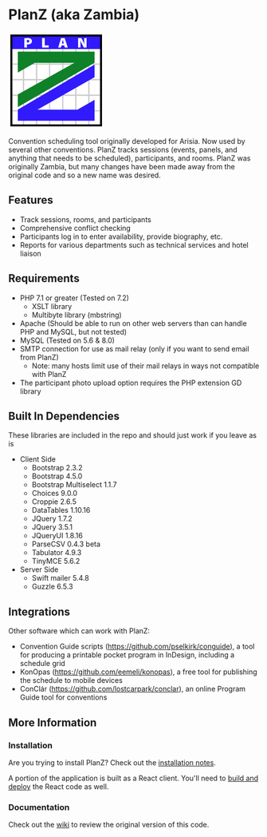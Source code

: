 # PlanZ (aka Zambia)

![PlanZ Logo](./webpages/images/Plan-Z-Logo-192.png)

Convention scheduling tool originally developed for Arisia. Now used by several other conventions.
PlanZ tracks sessions (events, panels, and anything that needs to be scheduled),
participants, and rooms.
PlanZ was originally Zambia, but many changes have been made away from the original code and so a
new name was desired.

## Features
* Track sessions, rooms, and participants
* Comprehensive conflict checking
* Participants log in to enter availability, provide biography, etc.
* Reports for various departments such as technical services and hotel liaison

## Requirements
* PHP 7.1 or greater (Tested on 7.2)
  * XSLT library
  * Multibyte library (mbstring)
* Apache (Should be able to run on other web servers than can handle PHP and MySQL, but not tested)
* MySQL (Tested on 5.6 & 8.0)
* SMTP connection for use as mail relay (only if you want to send email from PlanZ)
  * Note: many hosts limit use of their mail relays in ways not compatible with PlanZ
* The participant photo upload option requires the PHP extension GD library

## Built In Dependencies
These libraries are included in the repo and should just work if you leave as is
* Client Side
  * Bootstrap 2.3.2
  * Bootstrap 4.5.0
  * Bootstrap Multiselect 1.1.7
  * Choices 9.0.0
  * Croppie 2.6.5
  * DataTables 1.10.16
  * JQuery 1.7.2
  * JQuery 3.5.1
  * JQueryUI 1.8.16
  * ParseCSV 0.4.3 beta
  * Tabulator 4.9.3
  * TinyMCE 5.6.2
* Server Side
  * Swift mailer 5.4.8
  * Guzzle 6.5.3

## Integrations
Other software which can work with PlanZ:
* Convention Guide scripts (https://github.com/pselkirk/conguide), a tool for producing a printable pocket program in InDesign, including a schedule grid
* KonOpas (https://github.com/eemeli/konopas), a free tool for publishing the schedule to mobile devices
* ConClár (https://github.com/lostcarpark/conclar), an online Program Guide tool for conventions

## More Information

### Installation

Are you trying to install PlanZ? Check out the [installation notes](./Install/INSTALL.md).

A portion of the application is built as a React client. You'll need to [build and deploy](./client/README.md) the React code as well.

### Documentation

Check out the [wiki](https://github.com/olszowka/Zambia/wiki) to review the original version of this code.

